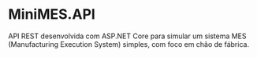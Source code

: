 # MiniMES.API
API REST desenvolvida com ASP.NET Core para simular um sistema MES (Manufacturing Execution System) simples, com foco em chão de fábrica.
